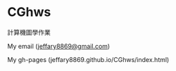# CGhws

計算機圖學作業

My email (jeffary8869@gmail.com) 

My gh-pages (jeffary8869.github.io/CGhws/index.html)
